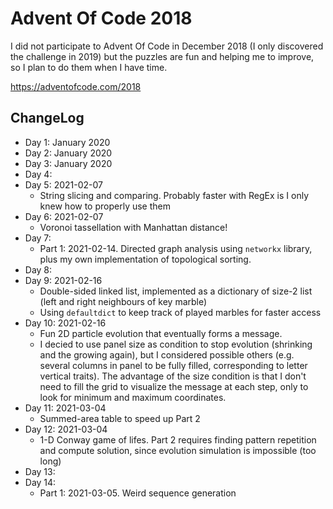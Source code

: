 # Advent Of Code 2018

I did not participate to Advent Of Code in December 2018 (I only discovered the challenge in 2019) but the puzzles are fun and helping me to improve, so I plan to do them when I have time.

https://adventofcode.com/2018

## ChangeLog

* Day 1: January 2020
* Day 2: January 2020
* Day 3: January 2020
* Day 4: 
* Day 5: 2021-02-07
    * String slicing and comparing. Probably faster with RegEx is I only knew how to properly use them
* Day 6: 2021-02-07
    * Voronoi tassellation with Manhattan distance!
* Day 7:
    * Part 1: 2021-02-14. Directed graph analysis using `networkx` library, plus my own implementation of topological sorting.
* Day 8:
* Day 9: 2021-02-16
    * Double-sided linked list, implemented as a dictionary of size-2 list (left and right neighbours of key marble)
    * Using `defaultdict` to keep track of played marbles for faster access
* Day 10: 2021-02-16
    * Fun 2D particle evolution that eventually forms a message. 
    * I decied to use panel size as condition to stop evolution (shrinking and the growing again), but I considered possible others (e.g. several columns in panel to be fully filled, corresponding to letter vertical traits). The advantage of the size condition is that I don't need to fill the grid to visualize the message at each step, only to look for minimum and maximum coordinates.
* Day 11: 2021-03-04
    * Summed-area table to speed up Part 2
* Day 12: 2021-03-04
    * 1-D Conway game of lifes. Part 2 requires finding pattern repetition and compute solution, since evolution simulation is impossible (too long)
* Day 13:
* Day 14:
  * Part 1: 2021-03-05. Weird sequence generation
